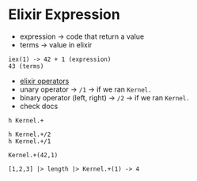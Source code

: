 # Elixir Expression

- expression -> code that return a value
- terms -> value in elixir

```
iex(1) -> 42 + 1 (expression)
43 (terms)
```

- [elixir operators](https://hexdocs.pm/elixir/main/operators.html)
- unary operator -> `/1` -> if we ran `Kernel.`
- binary operator (left, right) -> `/2` -> if we ran `Kernel.`
- check docs

```
h Kernel.+

h Kernel.+/2
h Kernel.+/1

Kernel.+(42,1)

[1,2,3] |> length |> Kernel.+(1) -> 4
```